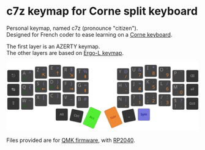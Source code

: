 # c7z keymap for Corne split keyboard

Personal keymap, named c7z (pronounce "citizen").  
Designed for French coder to ease learning on a [Corne keyboard](https://github.com/foostan/crkbd).

The first layer is an AZERTY keymap.  
The other layers are based on [Ergo-L keymap](https://github.com/Nuclear-Squid/ErgoL).

![Corne keymap](./keymap.svg)

Files provided are for [QMK firmware](https://docs.qmk.fm/), with [RP2040](https://docs.qmk.fm/platformdev_rp2040).